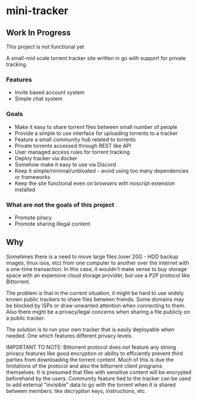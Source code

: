 # mini-tracker

## Work In Progress
This project is not functional yet

A small-mid scale torrent tracker site written in go with support for private tracking.

### Features
- Invite based account system
- Simple chat system

### Goals
- Make it easy to share torrent files between small number of people
- Provide a simple to use interface for uploading torrents to a tracker
- Feature a small community hub related to torrents
- Private torrents accessed through REST like API
- User managed access rules for torrent tracking
- Deploy tracker via docker
- Somehow make it easy to use via Discord
- Keep it simple/minimal/unbloated - avoid using too many dependencies or frameworks
- Keep the site functional even on browsers with noscript extension installed

### What are not the goals of this project
- Promote piracy
- Promote sharing illegal content

## Why
Sometimes there is a need to move large files (over 20G - HDD backup images, linux isos, etc) from one computer to another over the internet with a one-time transaction. In this case, it wouldn't make sense to buy storage space with an expensive cloud storage provider, but use a P2P protocol like Bittorrent. 

The problem is that in the current situation, it might be hard to use widely known public trackers to share files between friends. Some domains may be blocked by ISPs or draw unwanted attention when connecting to them. Also there might be a privacy/legal concerns when sharing a file publicly on a public tracker.

The solution is to run your own tracker that is easily deployable when needed. One which features different privacy levels.

IMPORTANT TO NOTE: Bittorrent protocol does not feature any strong privacy features like good encryption or ability to efficiently prevent third parties from downloading the torrent content. Much of this is due the limitations of the protocol and also the bittorrent client programs themselves. It is presumed that files with sensitive content will be encrypted beforehand by the users. Community feature tied to the tracker can be used to add external "invisible" data to go with the torrent when it is shared between members: like decryption keys, instructions, etc.
